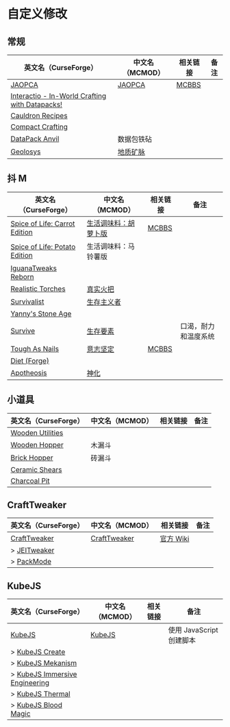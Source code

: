 # 自定义修改

## 常规

| 英文名（CurseForge）                                                                                      | 中文名（MCMOD）                                  | 相关链接                                              | 备注 |
| --------------------------------------------------------------------------------------------------------- | ------------------------------------------------ | ----------------------------------------------------- | ---- |
| [JAOPCA](https://www.curseforge.com/minecraft/mc-mods/jaopca)                                             | [JAOPCA](https://www.mcmod.cn/class/878.html)    | [MCBBS](https://www.mcbbs.net/thread-838302-1-1.html) |      |
| [Interactio - In-World Crafting with Datapacks!](https://www.curseforge.com/minecraft/mc-mods/interactio) |                                                  |                                                       |      |
| [Cauldron Recipes](https://www.curseforge.com/minecraft/mc-mods/cauldron-recipes)                         |                                                  |                                                       |      |
| [Compact Crafting](https://www.curseforge.com/minecraft/mc-mods/compact-crafting)                         |                                                  |                                                       |      |
| [DataPack Anvil](https://www.curseforge.com/minecraft/mc-mods/datapack-anvil)                             | 数据包铁砧                                       |                                                       |      |
| [Geolosys](https://www.curseforge.com/minecraft/mc-mods/geolosys)                                         | [地质矿脉](https://www.mcmod.cn/class/1387.html) |                                                       |      |

## 抖 M

| 英文名（CurseForge）                                                                                       | 中文名（MCMOD）                                              | 相关链接                                              | 备注                 |
| ---------------------------------------------------------------------------------------------------------- | ------------------------------------------------------------ | ----------------------------------------------------- | -------------------- |
| [Spice of Life: Carrot Edition](https://www.curseforge.com/minecraft/mc-mods/spice-of-life-carrot-edition) | [生活调味料：胡萝卜版](https://www.mcmod.cn/class/1836.html) | [MCBBS](https://www.mcbbs.net/thread-772478-1-1.html) |                      |
| [Spice of Life: Potato Edition](https://www.curseforge.com/minecraft/mc-mods/spice-of-life-potato-edition) | 生活调味料：马铃薯版                                         |                                                       |                      |
| [IguanaTweaks Reborn](https://www.curseforge.com/minecraft/mc-mods/iguanatweaks-reborn)                    |                                                              |                                                       |                      |
| [Realistic Torches](https://www.curseforge.com/minecraft/mc-mods/realistic-torches)                        | [真实火把](https://www.mcmod.cn/class/2955.html)             |                                                       |                      |
| [Survivalist](https://www.curseforge.com/minecraft/mc-mods/survivalist)                                    | [生存主义者](https://www.mcmod.cn/class/862.html)            |                                                       |                      |
| [Yanny's Stone Age](https://www.curseforge.com/minecraft/mc-mods/stone-age-by-yanny)                       |                                                              |                                                       |                      |
| [Survive](https://www.curseforge.com/minecraft/mc-mods/survive)                                            | [生存要素](https://www.mcmod.cn/class/3493.html)             |                                                       | 口渴，耐力和温度系统 |
| [Tough As Nails](https://www.curseforge.com/minecraft/mc-mods/tough-as-nails)                              | [意志坚定](https://www.mcmod.cn/class/531.html)              | [MCBBS](https://www.mcbbs.net/thread-849264-1-1.html) |                      |
| [Diet (Forge)](https://www.curseforge.com/minecraft/mc-mods/diet)                                          |                                                              |                                                       |                      |
| [Apotheosis](https://www.curseforge.com/minecraft/mc-mods/apotheosis)                                      | [神化](https://www.mcmod.cn/class/1708.html)                 |                                                       |                      |

## 小道具

| 英文名（CurseForge）                                                              | 中文名（MCMOD） | 相关链接 | 备注 |
| --------------------------------------------------------------------------------- | --------------- | -------- | ---- |
| [Wooden Utilities](https://www.curseforge.com/minecraft/mc-mods/wooden-utilities) |                 |          |      |
| [Wooden Hopper](https://www.curseforge.com/minecraft/mc-mods/wooden-hopper)       | 木漏斗          |          |      |
| [Brick Hopper](https://www.curseforge.com/minecraft/mc-mods/brick-hopper)         | 砖漏斗          |          |      |
| [Ceramic Shears](https://www.curseforge.com/minecraft/mc-mods/ceramic-shears)     |                 |          |      |
| [Charcoal Pit](https://www.curseforge.com/minecraft/mc-mods/charcoal-pit)         |                 |          |      |

## CraftTweaker

| 英文名（CurseForge）                                                      | 中文名（MCMOD）                                     | 相关链接                                  | 备注 |
| ------------------------------------------------------------------------- | --------------------------------------------------- | ----------------------------------------- | ---- |
| [CraftTweaker](https://www.curseforge.com/minecraft/mc-mods/crafttweaker) | [CraftTweaker](https://www.mcmod.cn/class/669.html) | [官方 Wiki](https://docs.blamejared.com/) |      |
| > [JEITweaker](https://www.curseforge.com/minecraft/mc-mods/jeitweaker)   |                                                     |                                           |      |
| > [PackMode](https://www.curseforge.com/minecraft/mc-mods/packmode)       |                                                     |                                           |      |

## KubeJS

| 英文名（CurseForge）                                                                                        | 中文名（MCMOD）                                | 相关链接 | 备注                     |
| ----------------------------------------------------------------------------------------------------------- | ---------------------------------------------- | -------- | ------------------------ |
| [KubeJS](https://www.curseforge.com/minecraft/mc-mods/kubejs)                                               | [KubeJS](https://www.mcmod.cn/class/2450.html) |          | 使用 JavaScript 创建脚本 |
| > [KubeJS Create](https://www.curseforge.com/minecraft/mc-mods/kubejs-create)                               |                                                |          |                          |
| > [KubeJS Mekanism](https://www.curseforge.com/minecraft/mc-mods/kubejs-mekanism)                           |                                                |          |                          |
| > [KubeJS Immersive Engineering](https://www.curseforge.com/minecraft/mc-mods/kubejs-immersive-engineering) |                                                |          |                          |
| > [KubeJS Thermal](https://www.curseforge.com/minecraft/mc-mods/kubejs-thermal)                             |                                                |          |                          |
| > [KubeJS Blood Magic](https://www.curseforge.com/minecraft/mc-mods/kubejs-blood-magic)                     |                                                |          |                          |
